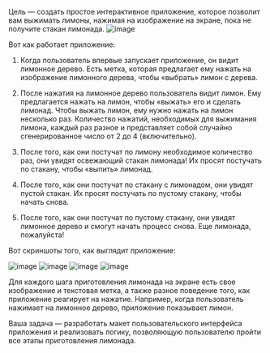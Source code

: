 Цель — создать простое интерактивное приложение, которое позволит вам выжимать лимоны, нажимая на изображение на экране, пока не получите стакан лимонада. 
![image](https://github.com/user-attachments/assets/64afaf12-855a-4ee1-a7bf-f3557a59fb11)

Вот как работает приложение:

1. Когда пользователь впервые запускает приложение, он видит лимонное дерево. Есть метка, которая предлагает ему нажать на изображение лимонного дерева, чтобы «выбрать» лимон с дерева.

2. После нажатия на лимонное дерево пользователь видит лимон. Ему предлагается нажать на лимон, чтобы «выжать» его и сделать лимонад. Чтобы выжать лимон, ему нужно нажать на лимон несколько раз. Количество нажатий, необходимых для выжимания лимона, каждый раз разное и представляет собой случайно сгенерированное число от 2 до 4 (включительно).

3. После того, как они постучат по лимону необходимое количество раз, они увидят освежающий стакан лимонада! Их просят постучать по стакану, чтобы «выпить» лимонад.

4. После того, как они постучат по стакану с лимонадом, они увидят пустой стакан. Их просят постучать по пустому стакану, чтобы начать снова.

5. После того, как они постучат по пустому стакану, они увидят лимонное дерево и смогут начать процесс снова. Еще лимонада, пожалуйста!

Вот скриншоты того, как выглядит приложение:

![image](https://github.com/user-attachments/assets/5fa36386-ebce-4a14-98b8-696b2064aeb6) ![image](https://github.com/user-attachments/assets/4e6d9908-c5e4-4529-a0cc-bf185bc50169) ![image](https://github.com/user-attachments/assets/90729f87-fe66-465a-8efd-930bff14a653) ![image](https://github.com/user-attachments/assets/b19ea6bd-bb74-4b54-8449-14c5c5ecfd4d)

Для каждого шага приготовления лимонада на экране есть свое изображение и текстовая метка, а также разное поведение того, как приложение реагирует на нажатие. Например, когда пользователь нажимает на лимонное дерево, приложение показывает лимон.

Ваша задача — разработать макет пользовательского интерфейса приложения и реализовать логику, позволяющую пользователю пройти все этапы приготовления лимонада.
